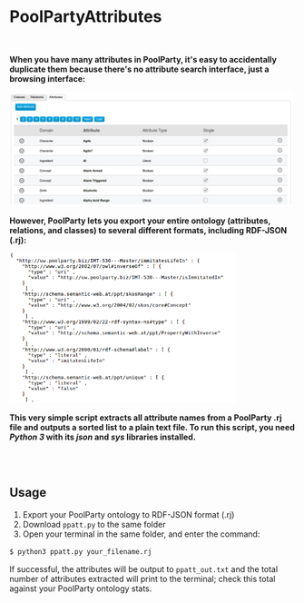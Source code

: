 # PoolPartyAttributes

<br>

**When you have many attributes in PoolParty, it's easy to accidentally duplicate them because there's no attribute search interface, just a browsing interface:**

<img src="illos/ppatts.png" width="500px">

<br>

**However, PoolParty lets you export your entire ontology (attributes, relations, and classes) to several different formats, including RDF-JSON (.rj):**

<img src="illos/rdf-json.png" width="400px">

<br>

**This very simple script extracts all attribute names from a PoolParty .rj file and outputs a sorted list to a plain text file. To run this script, you need *Python 3* with its *json* and *sys* libraries installed.**

<br>
<br>

## Usage

1. Export your PoolParty ontology to RDF-JSON format (.rj)
2. Download `ppatt.py` to the same folder
3. Open your terminal in the same folder, and enter the command:

```Bash
$ python3 ppatt.py your_filename.rj
```

If successful, the attributes will be output to `ppatt_out.txt` and the total number of attributes extracted will print to the terminal; check this total against your PoolParty ontology stats.
